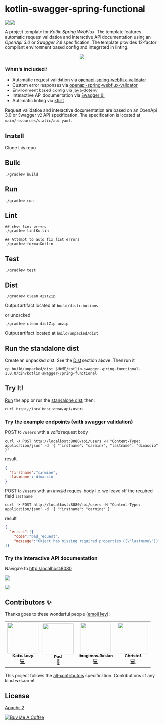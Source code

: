 # kotlin-swagger-spring-functional

![](https://travis-ci.org/cdimascio/kotlin-openapi-spring-functional-template.svg?branch=master)![](https://img.shields.io/badge/license-Apache%202.0-blue.svg)

A project template for *Kotlin Spring WebFlux*. The template features automatic request validation and interactive API documentation using an *OpenApi 3.0* or *Swagger 2.0* specification. The template provides 12-factor compliant environment based config and integrated in linting. 

<p align="center">
  <img src="https://raw.githubusercontent.com/cdimascio/kotlin-swagger-spring-functional-template/master/assets/logo.png" />
</p>

### What's included?
* Automatic request validation via [openapi-spring-webflux-validator](https://github.com/cdimascio/openapi-spring-webflux-validator)
* Custom error responses via [openapi-spring-webflux-validator](https://github.com/cdimascio/openapi-spring-webflux-validator)
* Environment based config via [java-dotenv](https://github.com/cdimascio/java-dotenv)
* Interactive API documentation via [Swagger UI](https://swagger.io/swagger-ui/)
* Automatic linting via [ktlint](ktlint.github.io)

Request validation and interactive documentation are based on an OpenApi 3.0 or Swagger v2 API specification. The specification is located at `main/resources/static/api.yaml`.

## Install

Clone this repo

## Build

```shell
./gradlew build
```

## Run

```shell
./gradlew run
```


## Lint

```shell
## show lint errors
./gradlew lintKotlin

## Attempt to auto fix lint errors
./gradlew formatKotlin
```


## Test

```shell
./gradlew test
```

## Dist

```shell
./gradlew clean distZip
```

Output artifact located at `build/distributions`

or unpacked

```shell
./gradlew clean distZip unzip
```

Output artifact located at `build/unpacked/dist`

## Run the standalone dist

Create an unpacked dist. See the [Dist](#dist) section above. Then run it

```shell
cp build/unpacked/dist $HOME/kotlin-swagger-spring-functional-1.0.0/bin/kotlin-swagger-spring-functional

```

## Try It!

[Run](#run) the app or run the [standalone dist](#run-the-standalone-dist), then:

```xml
curl http://localhost:8080/api/users
```

### Try the example endpoints (with swagger validation)

POST to `/users` with a *valid* request body

```shell
curl -X POST http://localhost:8080/api/users -H "Content-Type: application/json" -d '{ "firstname": "carmine", "lastname": "dimascio" }'    
```

result

```json
{
  "firstname":"carmine",
  "lastname":"dimascio"
}
```

POST to `/users` with an *invalid* request body i.e. we leave off the required field `lastname`

```shell
curl -X POST http://localhost:8080/api/users -H "Content-Type: application/json" -d '{ "firstname": "carmine" }'
```

result

```json
{
  "errors":[{
    "code":"bad_request",
    "message":"Object has missing required properties ([\"lastname\"])"}
]}
```

### Try the Interactive API documentation
 
Navigate to [http://localhost:8080](http://localhost:8080)

![](https://github.com/cdimascio/kotlin-swagger-spring-functional-template/blob/master/assets/swagger1.png?raw=true)

![](https://github.com/cdimascio/kotlin-swagger-spring-functional-template/blob/master/assets/swagger2.png?raw=true)

## Contributors ✨

Thanks goes to these wonderful people ([emoji key](https://allcontributors.org/docs/en/emoji-key)):

<!-- ALL-CONTRIBUTORS-LIST:START - Do not remove or modify this section -->
<!-- prettier-ignore-start -->
<!-- markdownlint-disable -->
<table>
  <tr>
    <td align="center"><a href="https://github.com/katielevy1"><img src="https://avatars0.githubusercontent.com/u/8975181?v=4" width="100px;" alt=""/><br /><sub><b>Katie Levy</b></sub></a><br /><a href="https://github.com/cdimascio/kotlin-openapi-spring-functional-template/commits?author=katielevy1" title="Code">💻</a></td>
    <td align="center"><a href="https://about.me/naxa"><img src="https://avatars0.githubusercontent.com/u/3858548?v=4" width="100px;" alt=""/><br /><sub><b>Paul</b></sub></a><br /><a href="https://github.com/cdimascio/kotlin-openapi-spring-functional-template/commits?author=naXa777" title="Documentation">📖</a></td>
    <td align="center"><a href="https://ibragimov.by/"><img src="https://avatars0.githubusercontent.com/u/493656?v=4" width="100px;" alt=""/><br /><sub><b>Ibragimov Ruslan</b></sub></a><br /><a href="https://github.com/cdimascio/kotlin-openapi-spring-functional-template/commits?author=IRus" title="Code">💻</a></td>
    <td align="center"><a href="https://github.com/ChristofBuechi"><img src="https://avatars1.githubusercontent.com/u/2494089?v=4" width="100px;" alt=""/><br /><sub><b>Christof</b></sub></a><br /><a href="https://github.com/cdimascio/kotlin-openapi-spring-functional-template/commits?author=ChristofBuechi" title="Code">💻</a></td>
  </tr>
</table>

<!-- markdownlint-enable -->
<!-- prettier-ignore-end -->
<!-- ALL-CONTRIBUTORS-LIST:END -->

This project follows the [all-contributors](https://github.com/all-contributors/all-contributors) specification. Contributions of any kind welcome!
 
## License

[Apache 2](LICENSE)

<a href="https://www.buymeacoffee.com/m97tA5c" target="_blank"><img src="https://bmc-cdn.nyc3.digitaloceanspaces.com/BMC-button-images/custom_images/orange_img.png" alt="Buy Me A Coffee" style="height: auto !important;width: auto !important;" ></a>
